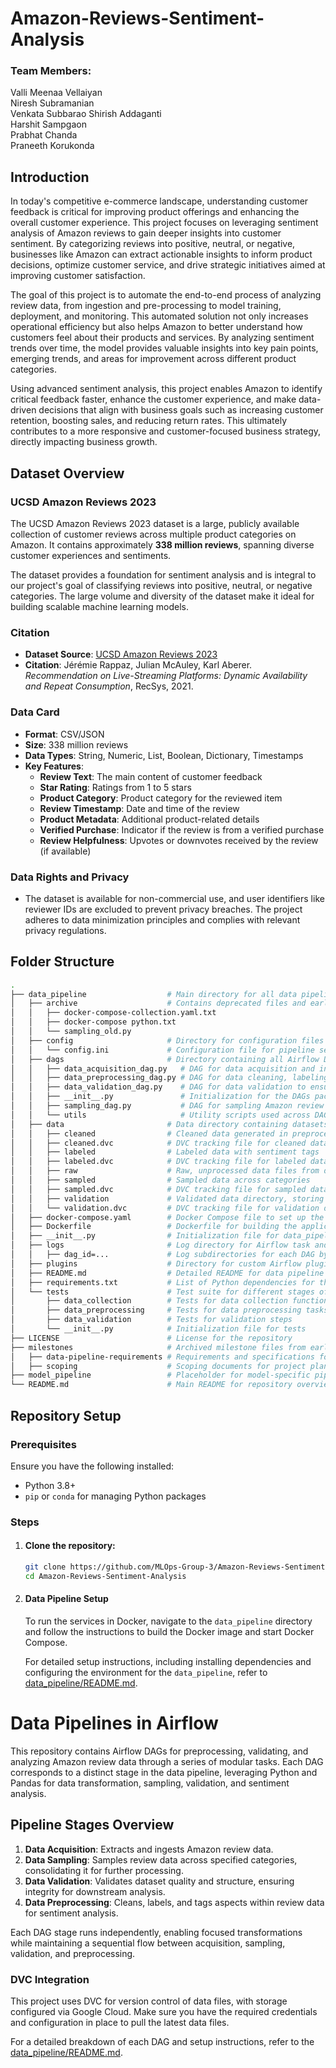 # Amazon-Reviews-Sentiment-Analysis

### Team Members:

Valli Meenaa Vellaiyan <br>
Niresh Subramanian <br>
Venkata Subbarao Shirish Addaganti <br>
Harshit Sampgaon <br>
Prabhat Chanda <br>
Praneeth Korukonda <br>

## Introduction

In today's competitive e-commerce landscape, understanding customer feedback is critical for improving product offerings and enhancing the overall customer experience. This project focuses on leveraging sentiment analysis of Amazon reviews to gain deeper insights into customer sentiment. By categorizing reviews into positive, neutral, or negative, businesses like Amazon can extract actionable insights to inform product decisions, optimize customer service, and drive strategic initiatives aimed at improving customer satisfaction. 

The goal of this project is to automate the end-to-end process of analyzing review data, from ingestion and pre-processing to model training, deployment, and monitoring. This automated solution not only increases operational efficiency but also helps Amazon to better understand how customers feel about their products and services. By analyzing sentiment trends over time, the model provides valuable insights into key pain points, emerging trends, and areas for improvement across different product categories. 

Using advanced sentiment analysis, this project enables Amazon to identify critical feedback faster, enhance the customer experience, and make data-driven decisions that align with business goals such as increasing customer retention, boosting sales, and reducing return rates. This ultimately contributes to a more responsive and customer-focused business strategy, directly impacting business growth. 

## Dataset Overview

### UCSD Amazon Reviews 2023
The UCSD Amazon Reviews 2023 dataset is a large, publicly available collection of customer reviews across multiple product categories on Amazon. It contains approximately **338 million reviews**, spanning diverse customer experiences and sentiments.

The dataset provides a foundation for sentiment analysis and is integral to our project's goal of classifying reviews into positive, neutral, or negative categories. The large volume and diversity of the dataset make it ideal for building scalable machine learning models.

### Citation
- **Dataset Source**: [UCSD Amazon Reviews 2023](https://amazon-reviews-2023.github.io/main.html)
- **Citation**: Jérémie Rappaz, Julian McAuley, Karl Aberer. *Recommendation on Live-Streaming Platforms: Dynamic Availability and Repeat Consumption*, RecSys, 2021.

### Data Card
- **Format**: CSV/JSON
- **Size**: 338 million reviews
- **Data Types**: String, Numeric, List, Boolean, Dictionary, Timestamps
- **Key Features**:
  - **Review Text**: The main content of customer feedback
  - **Star Rating**: Ratings from 1 to 5 stars
  - **Product Category**: Product category for the reviewed item
  - **Review Timestamp**: Date and time of the review
  - **Product Metadata**: Additional product-related details
  - **Verified Purchase**: Indicator if the review is from a verified purchase
  - **Review Helpfulness**: Upvotes or downvotes received by the review (if available)

### Data Rights and Privacy
- The dataset is available for non-commercial use, and user identifiers like reviewer IDs are excluded to prevent privacy breaches. The project adheres to data minimization principles and complies with relevant privacy regulations.


## Folder Structure


```bash
.
├── data_pipeline                  # Main directory for all data pipeline assets and configurations
│   ├── archive                    # Contains deprecated files and early versions of scripts
│   │   ├── docker-compose-collection.yaml.txt  
│   │   ├── docker-compose python.txt
│   │   └── sampling_old.py                  
│   ├── config                     # Directory for configuration files
│   │   └── config.ini             # Configuration file for pipeline settings and parameters
│   ├── dags                       # Directory containing all Airflow DAGs
│   │   ├── data_acquisition_dag.py   # DAG for data acquisition and ingestion
│   │   ├── data_preprocessing_dag.py # DAG for data cleaning, labeling, and sentiment analysis
│   │   ├── data_validation_dag.py    # DAG for data validation to ensure quality and consistency
│   │   ├── __init__.py               # Initialization for the DAGs package
│   │   ├── sampling_dag.py           # DAG for sampling Amazon review data by category
│   │   └── utils                     # Utility scripts used across DAGs for modular functionality
│   ├── data                       # Data directory containing datasets across different pipeline stages
│   │   ├── cleaned                # Cleaned data generated in preprocessing
│   │   ├── cleaned.dvc            # DVC tracking file for cleaned data directory
│   │   ├── labeled                # Labeled data with sentiment tags
│   │   ├── labeled.dvc            # DVC tracking file for labeled data directory
│   │   ├── raw                    # Raw, unprocessed data files from data acquisition
│   │   ├── sampled                # Sampled data across categories
│   │   ├── sampled.dvc            # DVC tracking file for sampled data directory
│   │   ├── validation             # Validated data directory, storing outputs from data validation
│   │   └── validation.dvc         # DVC tracking file for validation data directory
│   ├── docker-compose.yaml        # Docker Compose file to set up the environment for the pipeline
│   ├── Dockerfile                 # Dockerfile for building the application environment
│   ├── __init__.py                # Initialization file for data_pipeline package
│   ├── logs                       # Log directory for Airflow task and DAG execution logs
│   │   ├── dag_id=...             # Log subdirectories for each DAG by DAG ID
│   ├── plugins                    # Directory for custom Airflow plugins if needed
│   ├── README.md                  # Detailed README for data pipeline configuration
│   ├── requirements.txt           # List of Python dependencies for the pipeline
│   └── tests                      # Test suite for different stages of the data pipeline
│       ├── data_collection        # Tests for data collection functionality
│       ├── data_preprocessing     # Tests for data preprocessing tasks
│       ├── data_validation        # Tests for validation steps
│       └── __init__.py            # Initialization file for tests
├── LICENSE                        # License for the repository
├── milestones                     # Archived milestone files from earlier project stages
│   ├── data-pipeline-requirements # Requirements and specifications for each data pipeline stage
│   ├── scoping                    # Scoping documents for project planning
├── model_pipeline                 # Placeholder for model-specific pipeline assets
└── README.md                      # Main README for repository overview and usage instructions
```

## Repository Setup

### Prerequisites
Ensure you have the following installed:
- Python 3.8+
- `pip` or `conda` for managing Python packages

### Steps

1. #### Clone the repository:
    ```bash
    git clone https://github.com/MLOps-Group-3/Amazon-Reviews-Sentiment-Analysis.git
    cd Amazon-Reviews-Sentiment-Analysis
    ```

<!-- For setting up the `data_pipeline`, please refer to [data_pipeline/README.md](data_pipeline/README.md). -->
2. #### Data Pipeline Setup

    To run the services in Docker, navigate to the `data_pipeline` directory and follow the instructions to build the Docker image and start Docker Compose.

    For detailed setup instructions, including installing dependencies and configuring the environment for the `data_pipeline`, refer to [data_pipeline/README.md](data_pipeline/README.md#setup-instructions).








# Data Pipelines in Airflow

This repository contains Airflow DAGs for preprocessing, validating, and analyzing Amazon review data through a series of modular tasks. Each DAG corresponds to a distinct stage in the data pipeline, leveraging Python and Pandas for data transformation, sampling, validation, and sentiment analysis.

## Pipeline Stages Overview

1. **Data Acquisition**: Extracts and ingests Amazon review data.
2. **Data Sampling**: Samples review data across specified categories, consolidating it for further processing.
3. **Data Validation**: Validates dataset quality and structure, ensuring integrity for downstream analysis.
4. **Data Preprocessing**: Cleans, labels, and tags aspects within review data for sentiment analysis.

Each DAG stage runs independently, enabling focused transformations while maintaining a sequential flow between acquisition, sampling, validation, and preprocessing.

### DVC Integration

This project uses DVC for version control of data files, with storage configured via Google Cloud. Make sure you have the required credentials and configuration in place to pull the latest data files.

For a detailed breakdown of each DAG and setup instructions, refer to the [data_pipeline/README.md](data_pipeline/README.md#dvc-setup).
